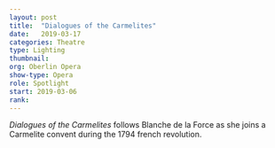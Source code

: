 ```yaml
---
layout: post
title:  "Dialogues of the Carmelites"
date:   2019-03-17
categories: Theatre
type: Lighting
thumbnail: 
org: Oberlin Opera
show-type: Opera
role: Spotlight
start: 2019-03-06
rank: 
---
```


*Dialogues of the Carmelites* follows Blanche de la Force as she joins a Carmelite convent during the 1794 french revolution.